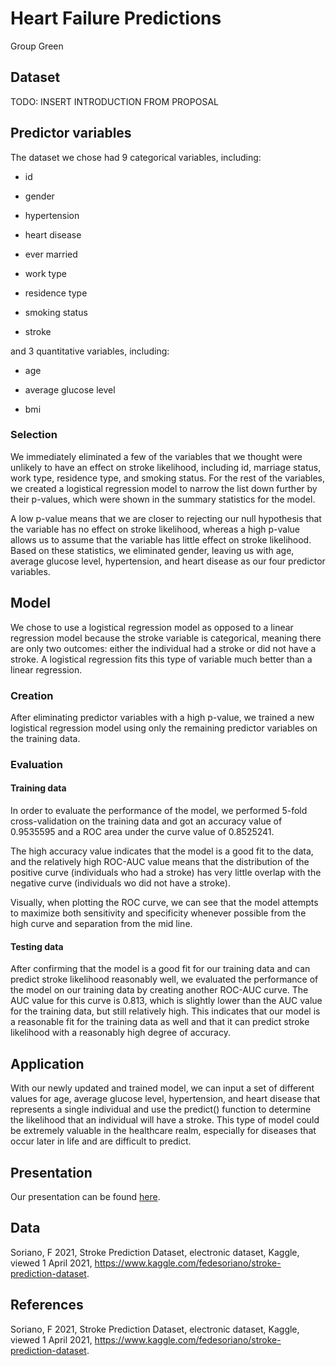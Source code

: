 Heart Failure Predictions
================
Group Green

## Dataset

TODO: INSERT INTRODUCTION FROM PROPOSAL

## Predictor variables

The dataset we chose had 9 categorical variables, including:

-   id

-   gender

-   hypertension

-   heart disease

-   ever married

-   work type

-   residence type

-   smoking status

-   stroke

and 3 quantitative variables, including:

-   age

-   average glucose level

-   bmi

### Selection

We immediately eliminated a few of the variables that we thought were
unlikely to have an effect on stroke likelihood, including id, marriage
status, work type, residence type, and smoking status. For the rest of
the variables, we created a logistical regression model to narrow the
list down further by their p-values, which were shown in the summary
statistics for the model.

A low p-value means that we are closer to rejecting our null hypothesis
that the variable has no effect on stroke likelihood, whereas a high
p-value allows us to assume that the variable has little effect on
stroke likelihood. Based on these statistics, we eliminated gender,
leaving us with age, average glucose level, hypertension, and heart
disease as our four predictor variables.

## Model

We chose to use a logistical regression model as opposed to a linear
regression model because the stroke variable is categorical, meaning
there are only two outcomes: either the individual had a stroke or did
not have a stroke. A logistical regression fits this type of variable
much better than a linear regression.

### Creation

After eliminating predictor variables with a high p-value, we trained a
new logistical regression model using only the remaining predictor
variables on the training data.

### Evaluation

#### Training data

In order to evaluate the performance of the model, we performed 5-fold
cross-validation on the training data and got an accuracy value of
0.9535595 and a ROC area under the curve value of 0.8525241.

The high accuracy value indicates that the model is a good fit to the
data, and the relatively high ROC-AUC value means that the distribution
of the positive curve (individuals who had a stroke) has very little
overlap with the negative curve (individuals wo did not have a stroke).

Visually, when plotting the ROC curve, we can see that the model
attempts to maximize both sensitivity and specificity whenever possible
from the high curve and separation from the mid line.

#### Testing data

After confirming that the model is a good fit for our training data and
can predict stroke likelihood reasonably well, we evaluated the
performance of the model on our training data by creating another
ROC-AUC curve. The AUC value for this curve is 0.813, which is slightly
lower than the AUC value for the training data, but still relatively
high. This indicates that our model is a reasonable fit for the training
data as well and that it can predict stroke likelihood with a reasonably
high degree of accuracy.

## Application

With our newly updated and trained model, we can input a set of
different values for age, average glucose level, hypertension, and heart
disease that represents a single individual and use the predict()
function to determine the likelihood that an individual will have a
stroke. This type of model could be extremely valuable in the healthcare
realm, especially for diseases that occur later in life and are
difficult to predict.

## Presentation

Our presentation can be found [here](presentation/presentation.html).

## Data

Soriano, F 2021, Stroke Prediction Dataset, electronic dataset, Kaggle,
viewed 1 April 2021,
<https://www.kaggle.com/fedesoriano/stroke-prediction-dataset>.

## References

Soriano, F 2021, Stroke Prediction Dataset, electronic dataset, Kaggle,
viewed 1 April 2021,
<https://www.kaggle.com/fedesoriano/stroke-prediction-dataset>.
